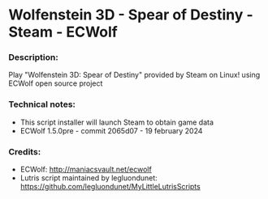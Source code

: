 # Wolfenstein 3D - Spear of Destiny - Steam - ECWolf
### Description:
Play "Wolfenstein 3D: Spear of Destiny" provided by Steam on Linux! using ECWolf open source project
### Technical notes:
- This script installer will launch Steam to obtain game data
- ECWolf 1.5.0pre - commit 2065d07 - 19 february 2024
### Credits:
- ECWolf: http://maniacsvault.net/ecwolf
- Lutris script maintained by legluondunet: https://github.com/legluondunet/MyLittleLutrisScripts
